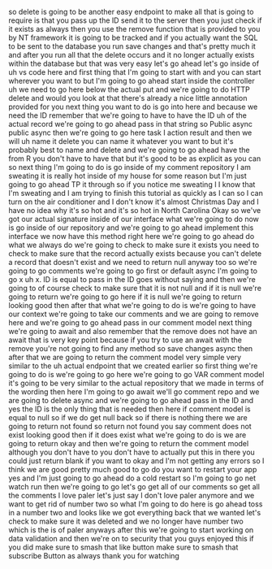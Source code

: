 so delete is going to be another easy endpoint to make all that is going to require is that you pass up the ID send it to the server then you just check if it exists as always then you use the remove function that is provided to you by NT framework it is going to be tracked and if you actually want the SQL to be sent to the database you run save changes and that's pretty much it and after you run all that the delete occurs and it no longer actually exists within the database but that was very easy let's go ahead let's go inside of uh vs code here and first thing that I'm going to start with and you can start wherever you want to but I'm going to go ahead start inside the controller uh we need to go here below the actual put and we're going to do HTTP delete and would you look at that there's already a nice little annotation provided for you next thing you want to do is go into here and because we need the ID remember that we're going to have to have the ID uh of the actual record we're going to go ahead pass in that string so Public async public async then we're going to go here task I action result and then we will uh name it delete you can name it whatever you want to but it's probably best to name and delete and we're going to go ahead have the from R you don't have to have that but it's good to be as explicit as you can so next thing I'm going to do is go inside of my comment repository I am sweating it is really hot inside of my house for some reason but I'm just going to go ahead TP it through so if you notice me sweating I I know that I'm sweating and I am trying to finish this tutorial as quickly as I can so I can turn on the air conditioner and I don't know it's almost Christmas Day and I have no idea why it's so hot and it's so hot in North Carolina Okay so we've got our actual signature inside of our interface what we're going to do now is go inside of our repository and we're going to go ahead implement this interface we now have this method right here we're going to go ahead do what we always do we're going to check to make sure it exists you need to check to make sure that the record actually exists because you can't delete a record that doesn't exist and we need to return null anyway too so we're going to go comments we're going to go first or default async I'm going to go x uh x. ID is equal to pass in the ID goes without saying and then we're going to of course check to make sure that it is not null and if it is null we're going to return we're going to go here if it is null we're going to return looking good then after that what we're going to do is we're going to have our context we're going to take our comments and we are going to remove here and we're going to go ahead pass in our comment model next thing we're going to await and also remember that the remove does not have an await that is very key point because if you try to use an await with the remove you're not going to find any method so save changes async then after that we are going to return the comment model very simple very similar to the uh actual endpoint that we created earlier so first thing we're going to do is we're going to go here we're going to go VAR comment model it's going to be very similar to the actual repository that we made in terms of the wording then here I'm going to go await we'll go comment repo and we are going to delete async and we're going to go ahead pass in the ID and yes the ID is the only thing that is needed then here if comment model is equal to null so if we do get null back so if there is nothing there we are going to return not found so return not found you say comment does not exist looking good then if it does exist what we're going to do is we are going to return okay and then we're going to return the comment model although you don't have to you don't have to actually put this in there you could just return blank if you want to okay and I'm not getting any errors so I think we are good pretty much good to go do you want to restart your app yes and I'm just going to go ahead do a cold restart so I'm going to go net watch run then we're going to go let's go get all of our comments so get all the comments I love paler let's just say I don't love paler anymore and we want to get rid of number two so what I'm going to do here is go ahead toss in a number two and looks like we got everything back that we wanted let's check to make sure it was deleted and we no longer have number two which is the is of paler anyways after this we're going to start working on data validation and then we're on to security that you guys enjoyed this if you did make sure to smash that like button make sure to smash that subscribe Button as always thank you for watching